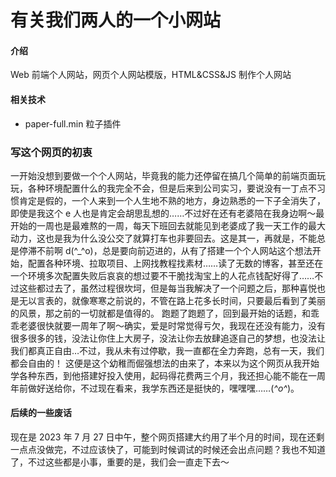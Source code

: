 # 有关我们两人的一个小网站

#### 介绍

Web 前端个人网站，网页个人网站模版，HTML&CSS&JS 制作个人网站

#### 相关技术

- paper-full.min 粒子插件

### 写这个网页的初衷

一开始没想到要做一个个人网站，毕竟我的能力还停留在搞几个简单的前端页面玩玩，各种环境配置什么的我完全不会，但是后来到公司实习，要说没有一丁点不习惯肯定是假的，一个人来到一个人生地不熟的地方，身边熟悉的一下子全消失了，即使是我这个 e 人也是肯定会胡思乱想的……不过好在还有老婆陪在我身边啊～最开始的一周也是最难熬的一周，每天下班回去就能见到老婆成了我一天工作的最大动力，这也是我为什么没公交了就算打车也非要回去。这是其一，再就是，不能总是停滞不前啊 d(^\_^o)，总是要向前迈进的，从有了搭建一个个人网站这个想法开始，配置各种环境、拉取项目、上网找教程找素材……读了无数的博客，甚至还在一个环境多次配置失败后哀哀的想过要不干脆找淘宝上的人花点钱配好得了……不过这些都过去了，虽然过程很坎坷，但是每当我解决了一个问题之后，那种喜悦也是无以言表的，就像寒寒之前说的，不管在路上花多长时间，只要最后看到了美丽的风景，那之前的一切就都是值得的。
跑题了跑题了，回到最开始的话题，和乖乖老婆很快就要一周年了啊～确实，爱是时常觉得亏欠，我现在还没有能力，没有很多很多的钱，没法让你住上大房子，没法让你去放肆追逐自己的梦想，也没法让我们都真正自由…不过，我从未有过停歇，我一直都在全力奔跑，总有一天，我们都会自由的！
这便是这个幼稚而倔强想法的由来了，本来以为这个网页从我开始学各种东西，到他搭建好投入使用，起码得花费两三个月，我还担心能不能在一周年前做好送给你，不过现在看来，我学东西还是挺快的，嘿嘿嘿……(_^o^_)。

#### 后续的一些废话

现在是 2023 年 7 月 27 日中午，整个网页搭建大约用了半个月的时间，现在还剩一点点没做完，不过应该快了，可能到时候调试的时候还会出点问题？我也不知道了，不过这些都是小事，重要的是，我们会一直走下去～
